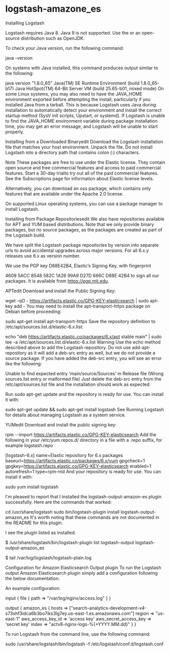 # logstash-amazone_es



Installing Logstash

Logstash requires Java 8. Java 9 is not supported. Use the or an open-source distribution such as OpenJDK.

To check your Java version, run the following command:

java -version

On systems with Java installed, this command produces output similar to the following:

java version "1.8.0_65"
Java(TM) SE Runtime Environment (build 1.8.0_65-b17)
Java HotSpot(TM) 64-Bit Server VM (build 25.65-b01, mixed mode)
On some Linux systems, you may also need to have the JAVA_HOME environment exported before attempting the install, particularly if you installed Java from a tarball. This is because Logstash uses Java during installation to automatically detect your environment and install the correct startup method (SysV init scripts, Upstart, or systemd). If Logstash is unable to find the JAVA_HOME environment variable during package installation time, you may get an error message, and Logstash will be unable to start properly.

Installing from a Downloaded Binaryedit
Download the Logstash installation file that matches your host environment. Unpack the file. Do not install Logstash into a directory path that contains colon (:) characters.

Note
These packages are free to use under the Elastic license. They contain open source and free commercial features and access to paid commercial features. Start a 30-day trialto try out all of the paid commercial features. See the Subscriptions page for information about Elastic license levels.

Alternatively, you can download an oss package, which contains only features that are available under the Apache 2.0 license.

On supported Linux operating systems, you can use a package manager to install Logstash.

Installing from Package Repositoriesedit
We also have repositories available for APT and YUM based distributions. Note that we only provide binary packages, but no source packages, as the packages are created as part of the Logstash build.

We have split the Logstash package repositories by version into separate urls to avoid accidental upgrades across major versions. For all 6.x.y releases use 6.x as version number.

We use the PGP key D88E42B4, Elastic’s Signing Key, with fingerprint

4609 5ACC 8548 582C 1A26 99A9 D27D 666C D88E 42B4
to sign all our packages. It is available from https://pgp.mit.edu.

APTedit
Download and install the Public Signing Key:

wget -qO - https://artifacts.elastic.co/GPG-KEY-elasticsearch | sudo apt-key add -
You may need to install the apt-transport-https package on Debian before proceeding:

sudo apt-get install apt-transport-https
Save the repository definition to /etc/apt/sources.list.d/elastic-6.x.list:

echo "deb https://artifacts.elastic.co/packages/6.x/apt stable main" | sudo tee -a /etc/apt/sources.list.d/elastic-6.x.list
Warning
Use the echo method described above to add the Logstash repository. Do not use add-apt-repository as it will add a deb-src entry as well, but we do not provide a source package. If you have added the deb-src entry, you will see an error like the following:

Unable to find expected entry 'main/source/Sources' in Release file (Wrong sources.list entry or malformed file)
Just delete the deb-src entry from the /etc/apt/sources.list file and the installation should work as expected.

Run sudo apt-get update and the repository is ready for use. You can install it with:

sudo apt-get update && sudo apt-get install logstash
See Running Logstash for details about managing Logstash as a system service.

YUMedit
Download and install the public signing key:

rpm --import https://artifacts.elastic.co/GPG-KEY-elasticsearch
Add the following in your /etc/yum.repos.d/ directory in a file with a .repo suffix, for example logstash.repo

[logstash-6.x]
name=Elastic repository for 6.x packages
baseurl=https://artifacts.elastic.co/packages/6.x/yum
gpgcheck=1
gpgkey=https://artifacts.elastic.co/GPG-KEY-elasticsearch
enabled=1
autorefresh=1
type=rpm-md
And your repository is ready for use. You can install it with:

sudo yum install logstash


I'm pleased to report that I installed the logstash-output-amazon-es plugin successfully. Here are the commands that worked:

cd /usr/share/logstash
sudo bin/logstash-plugin install logstash-output-amazon_es
It's worth noting that these commands are not documented in the README for this plugin.


I see the plugin listed as installed.

$ /usr/share/logstash/bin/logstash-plugin list logstash-output
logstash-output-amazon_es

$ tail /var/log/logstash/logstash-plain.log





Configuration for Amazon Elasticsearch Output plugin
To run the Logstash output Amazon Elasticsearch plugin simply add a configuration following the below documentation.

An example configuration:





input {
        file {
              path => "/var/log/nginx/access.log"
        }
}

output {
       amazon_es {
              hosts => ["search-analytics-development-v4-s73xhf3idca6b3bo7iks3lg7ey.us-east-1.es.amazonaws.com"]
              region => "us-east-1"
              aws_access_key_id => 'access key'
              aws_secret_access_key => 'secret key'
              index => "actv8-nginx-logs-%{+YYYY.MM.dd}"
       }
}


To run Logstash from the command line, use the following command:


sudo /usr/share/logstash/bin/logstash -f /etc/logstash/conf.d/logstash.conf 

